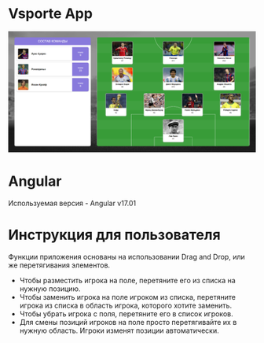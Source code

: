# Vsporte App

![Vsporte App](src/assets/github/preview.png "Vsporte App")

# Angular
Используемая версия - Angular v17.01

# Инструкция для пользователя
Функции приложения основаны на использовании Drag and Drop, или же перетягивания элементов.
- Чтобы разместить игрока на поле, перетяните его из списка на нужную позицию.
- Чтобы заменить игрока на поле игроком из списка, перетяните игрока из списка в область игрока, которого хотите заменить.
- Чтобы убрать игрока с поля, перетяните его в список игроков.
- Для смены позиций игроков на поле просто перетягивайте их в нужную область. Игроки изменят позиции автоматически.
